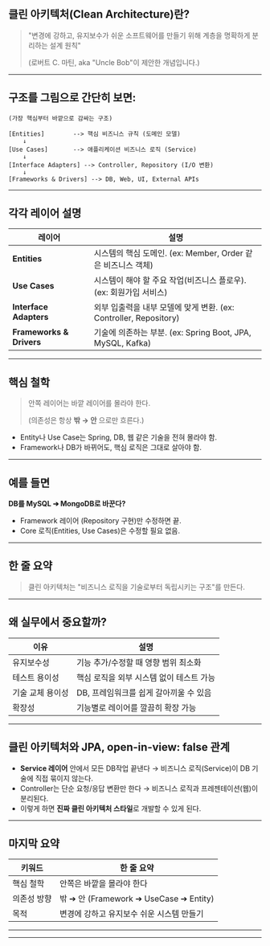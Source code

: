 ## 클린 아키텍처(Clean Architecture)란?

> "변경에 강하고, 유지보수가 쉬운 소프트웨어를 만들기 위해 계층을 명확하게 분리하는 설계 원칙"
> 
> 
> (로버트 C. 마틴, aka "Uncle Bob"이 제안한 개념입니다.)
> 

---

## 구조를 그림으로 간단히 보면:

```
(가장 핵심부터 바깥으로 감싸는 구조)

[Entities]        --> 핵심 비즈니스 규칙 (도메인 모델)
    ↓
[Use Cases]       --> 애플리케이션 비즈니스 로직 (Service)
    ↓
[Interface Adapters] --> Controller, Repository (I/O 변환)
    ↓
[Frameworks & Drivers] --> DB, Web, UI, External APIs

```

---

## 각각 레이어 설명

| 레이어 | 설명 |
| --- | --- |
| **Entities** | 시스템의 핵심 도메인. (ex: Member, Order 같은 비즈니스 객체) |
| **Use Cases** | 시스템이 해야 할 주요 작업(비즈니스 플로우). (ex: 회원가입 서비스) |
| **Interface Adapters** | 외부 입출력을 내부 모델에 맞게 변환. (ex: Controller, Repository) |
| **Frameworks & Drivers** | 기술에 의존하는 부분. (ex: Spring Boot, JPA, MySQL, Kafka) |

---

## 핵심 철학

> 안쪽 레이어는 바깥 레이어를 몰라야 한다.
> 
> 
> (의존성은 항상 **밖 → 안** 으로만 흐른다.)
> 
- Entity나 Use Case는 Spring, DB, 웹 같은 기술을 전혀 몰라야 함.
- Framework나 DB가 바뀌어도, 핵심 로직은 그대로 살아야 함.

---

## 예를 들면

**DB를 MySQL ➔ MongoDB로 바꾼다?**

- Framework 레이어 (Repository 구현)만 수정하면 끝.
- Core 로직(Entities, Use Cases)은 수정할 필요 없음.

---

## 한 줄 요약

> 클린 아키텍처는 "비즈니스 로직을 기술로부터 독립시키는 구조"를 만든다.
> 

---

## 왜 실무에서 중요할까?

| 이유 | 설명 |
| --- | --- |
| 유지보수성 | 기능 추가/수정할 때 영향 범위 최소화 |
| 테스트 용이성 | 핵심 로직을 외부 시스템 없이 테스트 가능 |
| 기술 교체 용이성 | DB, 프레임워크를 쉽게 갈아끼울 수 있음 |
| 확장성 | 기능별로 레이어를 깔끔히 확장 가능 |

---

## 클린 아키텍처와 JPA, open-in-view: false 관계

- **Service 레이어** 안에서 모든 DB작업 끝낸다 → 비즈니스 로직(Service)이 DB 기술에 직접 묶이지 않는다.
- Controller는 단순 요청/응답 변환만 한다 → 비즈니스 로직과 프레젠테이션(웹)이 분리된다.
- 이렇게 하면 **진짜 클린 아키텍처 스타일**로 개발할 수 있게 된다.

---

## 마지막 요약

| 키워드 | 한 줄 요약 |
| --- | --- |
| 핵심 철학 | 안쪽은 바깥을 몰라야 한다 |
| 의존성 방향 | 밖 ➔ 안 (Framework ➔ UseCase ➔ Entity) |
| 목적 | 변경에 강하고 유지보수 쉬운 시스템 만들기 |

---

---